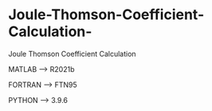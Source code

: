 # Joule-Thomson-Coefficient-Calculation-
Joule Thomson Coefficient Calculation


MATLAB --> R2021b

FORTRAN --> FTN95

PYTHON --> 3.9.6
